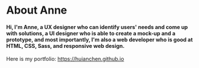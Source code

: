 <h1>About Anne</h1>
<h4> Hi, I'm Anne, a UX designer who can identify users' needs and come up with solutions, a UI designer who is able to create a mock-up and a prototype, and most importantly, I'm also a web developer who is good at HTML, CSS, Sass, and responsive web design.</h4>
<p>Here is my portfolio: <a href="https://huianchen.github.io" title="Go Check Anne's Portfolio" target="_blank">https://huianchen.github.io</a></p>
